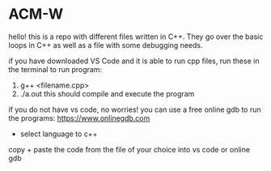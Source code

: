# ACM-W
hello! this is a repo with different files written in C++. They go over the basic loops in C++ as well as a file with some debugging needs.

if you have downloaded VS Code and it is able to run cpp files, run these in the terminal to run program:
  1. g++ <filename.cpp>
  2. ./a.out
  this should compile and execute the program

if you do not have vs code, no worries! you can use a free online gdb to run the programs:
  https://www.onlinegdb.com
  - select language to c++


copy + paste the code from the file of your choice into vs code or online gdb
